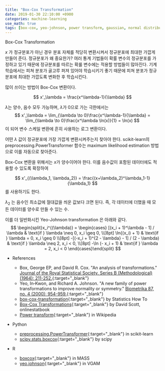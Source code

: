 ```yaml
---
title: "Box-Cox Transformation"
date: 2019-01-30 22:10:00 +0900
categories: machine-learning
use_math: true
tags: [box-cox, yeo-johnson, power transform, gaussian, normal distribution, feature engineering]
---
```


Box-Cox Transformation

$x$ 가 정규분포가 아닌 경우 분포 자체를 적당히 변환시켜서 정규분포에 최대한 가깝게 만들어 준다.
정규분포가 왜 중요한가? 여러 통계 기법들이 확률 변수의 정규분포를 가정하고 있기 때문에 정규분포를 따르는 확룰 변수에는 적용할 방법들이 많아진다.
기계학습에서는 피쳐 분포가 골고루 퍼져 있어야 학습시키기 좋기 때문에 피쳐 분포가 정규분포에 최대한 가깝도록 변화한 후 학습시킨다.

많이 쓰이는 방법이 Box-Cox 변환이다.

$$ x'_\lambda = \frac{x^\lambda-1}{\lambda} $$

$\lambda$는 양수, 음수 모두 가능하며, $\lambda$가 0으로 가는 극한에서는 $$ x'_\lambda = \lim_{\lambda \to 0}\frac{x^\lambda-1}{\lambda} = \lim_{\lambda \to 0}\frac{x^\lambda \ln(x)}{1} = \ln(x) $$ 이 되어 변수 스케일 변환에 흔히 사용하는 로그 변환이다.

어떤 $\lambda$ 값이 정규분포에 가장 가깝게 변환시켜주는지 찾아야 한다.
scikit-learn의 preprocessing.PowerTransformer 함수는 maximum likelihood estimation 방법으로 이를 자동으로 찾아준다.


Box-Cox 변환을 위해서는 $x$가 양수이어야 한다.
이를 음수값이 포함된 데이터에도 적용할 수 있도록 확장하여 

$$ x'_{(\lambda_1, \lambda_2)} = \frac{(x+\lambda_2)^\lambda_1-1}{\lambda_1} $$
를 사용하기도 한다. 

$\lambda_2$ 는 음수인 최소값에 절대값을 씌운 값보다 크면 된다. 즉, 각 데이터에 더했을 때 모든 데이터를 양수로 만들 수 있는 수.

이를 더 일반화시킨 Yeo-Johnson transformation 은 아래와 같다.
$$
\begin{split}x_i^{(\lambda)} =
\begin{cases}
 [(x_i + 1)^\lambda - 1] / \lambda & \text{if } \lambda \neq 0, x_i \geq 0, \\[8pt]
\ln{(x_i) + 1} & \text{if } \lambda = 0, x_i \geq 0 \\[8pt]
-[(-x_i + 1)^{2 - \lambda} - 1] / (2 - \lambda) & \text{if } \lambda \neq 2, x_i < 0, \\[8pt]
 -\ln (- x_i + 1) & \text{if } \lambda = 2, x_i < 0
\end{cases}\end{split}
$$

- References
  - Box, George EP, and David R. Cox. "An analysis of transformations." [Journal of the Royal Statistical Society. Series B (Methodological) (1964): 211-252.](https://www.jstor.org/stable/2984418){:target="_blank"}
  - Yeo, In‐Kwon, and Richard A. Johnson. "A new family of power transformations to improve normality or symmetry." [Biometrika 87, no. 4 (2000): 954-959.](https://academic.oup.com/biomet/article-abstract/87/4/954/232908){:target="_blank"}
  - [box-cox-transformation]( https://www.statisticshowto.datasciencecentral.com/box-cox-transformation/){:target="_blank"} by Statistics How To
  - [Box-Cox Transformations](http://onlinestatbook.com/mobile/transformations/box-cox.html){:target="_blank"} by David Scott, onlinestatbook
  - [Power transform](https://en.wikipedia.org/wiki/Power_transform){:target="_blank"} in Wikipedia

- Python
  - [preprocessing.PowerTransformer](https://scikit-learn.org/stable/modules/preprocessing.html#preprocessing-transformer){:target="_blank"} in scikit-learn
  - [scipy.stats.boxcox](https://docs.scipy.org/doc/scipy/reference/generated/scipy.stats.boxcox.html){:target="_blank"} by scipy

- R
  - [boxcox](https://www.rdocumentation.org/packages/MASS/versions/7.3-0/topics/boxcox){:target="_blank"} in MASS
  - [yeo.johnson](
https://www.rdocumentation.org/packages/VGAM/versions/1.0-6/topics/yeo.johnson){:target="_blank"} in VGAM
